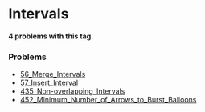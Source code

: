 # Intervals

**4 problems with this tag.**

### Problems

- [56_Merge_Intervals](..\..\Problems\56_Merge_Intervals.py)
- [57_Insert_Interval](..\..\Problems\57_Insert_Interval.py)
- [435_Non-overlapping_Intervals](..\..\Problems\435_Non-overlapping_Intervals.py)
- [452_Minimum_Number_of_Arrows_to_Burst_Balloons](..\..\Problems\452_Minimum_Number_of_Arrows_to_Burst_Balloons.py)
